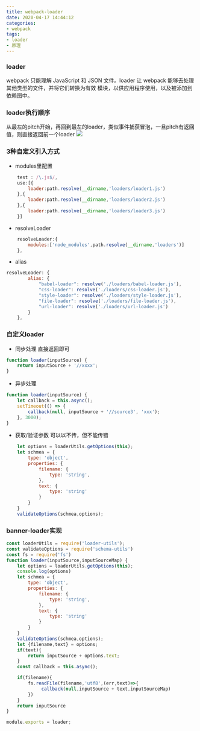 ```yaml
---
title: webpack-loader
date: 2020-04-17 14:44:12
categories:
- webpack
tags:
- loader
- 原理
---
```

### loader
webpack 只能理解 JavaScript 和 JSON 文件。loader 让 webpack 能够去处理其他类型的文件，并将它们转换为有效 模块，以供应用程序使用，以及被添加到依赖图中。
<!-- more -->
### loader执行顺序
从最左的pitch开始，再回到最左的loader，类似事件捕获冒泡，一旦pitch有返回值，则直接返回前一个loader
![](https://s1.ax1x.com/2020/05/17/Y20ArF.png)
### 3种自定义引入方式
* modules里配置
```javascript
    test : /\.js$/,
    use:[{
        loader:path.resolve(__dirname,'loaders/loader1.js')
    },{
        loader:path.resolve(__dirname,'loaders/loader2.js')
    },{
        loader:path.resolve(__dirname,'loaders/loader3.js')
    }]
```
* resolveLoader
```javascript
    resolveLoader:{
        modules:['node_modules',path.resolve(__dirname,'loaders')]
    },
```
* alias
```javascript
resolveLoader: {
        alias: {
            "babel-loader": resolve('./loaders/babel-loader.js'),
            "css-loader": resolve('./loaders/css-loader.js'),
            "style-loader": resolve('./loaders/style-loader.js'),
            "file-loader": resolve('./loaders/file-loader.js'),
            "url-loader": resolve('./loaders/url-loader.js')
        }
    },
```
### 自定义loader
* 同步处理
直接返回即可
```javascript
function loader(inputSource) {
    return inputSource + '//xxxx';
}
```
* 异步处理
```javascript
function loader(inputSource) {
    let callback = this.async();
    setTimeout(() => {
        callback(null, inputSource + '//source3', 'xxx');
    }, 3000);
}
```
* 获取/验证参数
可以以不传，但不能传错
```javascript
    let options = loaderUtils.getOptions(this);
    let schmea = {
        type: 'object',
        properties: {
            filename: {
                type: 'string',
            },
            text: {
                type: 'string'
            }
        }
    }
    validateOptions(schmea,options);
```
### banner-loader实现
```javascript
const loaderUtils = require('loader-utils');
const validateOptions = require('schema-utils')
const fs = require('fs')
function loader(inputSource,inputSourceMap) {
    let options = loaderUtils.getOptions(this);
    console.log(options)
    let schmea = {
        type: 'object',
        properties: {
            filename: {
                type: 'string',
            },
            text: {
                type: 'string'
            }
        }
    }
    validateOptions(schmea,options);
    let {filename,text} = options;
    if(text){
        return inputSource + options.text;
    }
    const callback = this.async();

    if(filename){
        fs.readFile(filename,'utf8',(err,text)=>{
             callback(null,inputSource + text,inputSourceMap)   
        })
    }
    return inputSource
}

module.exports = loader;
```